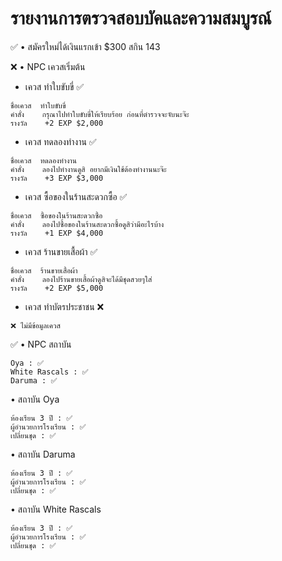 # รายงานการตรวจสอบบัคและความสมบูรณ์
:white_check_mark: • สมัครใหม่ได้เงินแรกเข้า $300 สกิน 143

❌ • NPC เควสเริ่มต้น
- เควส ทำใบขับขี่ :white_check_mark: 
```
ชื่อเควส  ทำใบขับขี่ 
คำสั่ง    กรุณาไปทำใบขับขี่ให้เรียบร้อย ก่อนที่ตำรวจจะจับนะจ๊ะ
รางวัล    +2 EXP $2,000
```
- เควส ทดลองทำงาน :white_check_mark: 
```
ชื่อเควส  ทดลองทำงาน 
คำสั่ง    ลองไปทำงานดูสิ อยากมีเงินใช้ต้องทำงานนะจ๊ะ
รางวัล    +3 EXP $3,000
```
- เควส ซื้อของในร้านสะดวกซื้อ :white_check_mark: 
```
ชื่อเควส  ซื้อของในร้านสะดวกซื้อ 
คำสั่ง    ลองไปซื้อของในร้านสะดวกซื้อดูสิว่ามีอะไรบ้าง
รางวัล    +1 EXP $4,000
```
- เควส ร้านขายเสื้อผ้า :white_check_mark: 
```
ชื่อเควส  ร้านขายเสื้อผ้า 
คำสั่ง    ลองไปร้านขายเสื้อผ้าดูสิจะได้มีชุดสวยๆใส่
รางวัล    +2 EXP $5,000
```
- เควส ทำบัตรประชาชน ❌
```
❌ ไม่มีข้อมูลเควส
```

:white_check_mark: • NPC สถาบัน
```
Oya : ✅
White Rascals : ✅
Daruma : ✅
```

• สถาบัน Oya
```
ห้องเรียน 3 ปี : ✅
ผู้อำนวยการโรงเรียน : ✅
เปลี่ยนชุด : ✅
```
• สถาบัน Daruma
```
ห้องเรียน 3 ปี : ✅
ผู้อำนวยการโรงเรียน : ✅
เปลี่ยนชุด : ✅
```
• สถาบัน White Rascals
```
ห้องเรียน 3 ปี : ✅
ผู้อำนวยการโรงเรียน : ✅
เปลี่ยนชุด : ✅
```
